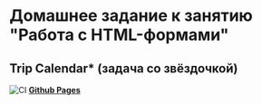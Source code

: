 # Домашнее задание к занятию "Работа с HTML-формами"
## Trip Calendar* (задача со звёздочкой)

![CI](https://github.com/irinarinch/trip-calendar/actions/workflows/web.yml/badge.svg) **[Github Pages](https://irinarinch.github.io/trip-calendar/)** 
